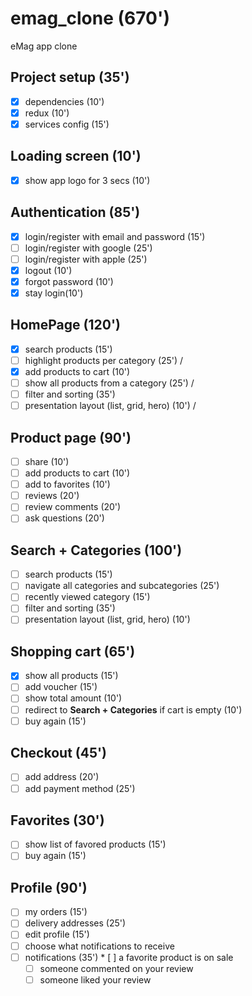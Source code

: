 # emag_clone (670')
eMag app clone

## Project setup (35')
* [x] dependencies (10')
* [x] redux (10')
* [x] services config (15')

## Loading screen (10')
* [x] show app logo for 3 secs (10')

## Authentication (85')
* [x] login/register with email and password (15')
* [ ] login/register with google (25')
* [ ] login/register with apple (25')
* [x] logout (10')
* [x] forgot password (10')
* [x] stay login(10')

## HomePage (120')
* [x] search products (15')
* [ ] highlight products per category (25') /
* [x] add products to cart (10')
* [ ] show all products from a category (25') /
* [ ] filter and sorting (35')
* [ ] presentation layout (list, grid, hero) (10') /

## Product page (90')
* [ ] share (10')
* [ ] add products to cart (10')
* [ ] add to favorites (10')
* [ ] reviews (20')
* [ ] review comments (20')
* [ ] ask questions (20')

## Search + Categories (100')
* [ ] search products (15')
* [ ] navigate all categories and subcategories (25')
* [ ] recently viewed category (15')
* [ ] filter and sorting (35')
* [ ] presentation layout (list, grid, hero) (10')

## Shopping cart (65')
* [x] show all products (15')
* [ ] add voucher (15')
* [ ] show total amount (10')
* [ ] redirect to **Search + Categories** if cart is empty (10')
* [ ] buy again (15')

## Checkout (45')
* [ ] add address (20')
* [ ] add payment method (25')

## Favorites (30')
* [ ] show list of favored products (15')
* [ ] buy again (15')

## Profile (90')
* [ ] my orders (15')
* [ ] delivery addresses (25')
* [ ] edit profile (15')
* [ ] choose what notifications to receive
* [ ] notifications (35')
        * [ ] a favorite product is on sale
    * [ ] someone commented on your review
    * [ ] someone liked your review